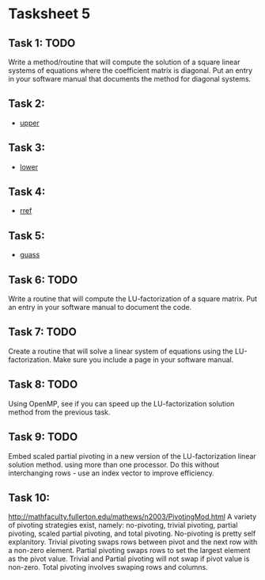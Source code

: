# Tasksheet 5

## Task 1: TODO
Write a method/routine that will compute the solution of a square linear systems of equations where the coefficient matrix is diagonal. Put an entry in your software manual that documents the method for diagonal systems.

## Task 2:
* [upper](https://github.com/TekuConcept/math4610/blob/master/modules/doc/upper_matrix.md)

## Task 3:
* [lower](https://github.com/TekuConcept/math4610/blob/master/modules/doc/lower_matrix.md)

## Task 4:
* [rref](https://github.com/TekuConcept/math4610/blob/master/modules/doc/rref_matrix.md)

## Task 5:
* [guass](https://github.com/TekuConcept/math4610/blob/master/modules/doc/guass_matrix.md)

## Task 6: TODO
Write a routine that will compute the LU-factorization of a square matrix. Put an entry in your software manual to document the code.

## Task 7: TODO
Create a routine that will solve a linear system of equations using the LU-factorization. Make sure you include a page in your software manual.

## Task 8: TODO
Using OpenMP, see if you can speed up the LU-factorization solution method from the previous task.

## Task 9: TODO
Embed scaled partial pivoting in a new version of the LU-factorization linear solution method. using more than one processor. Do this without interchanging rows - use an index vector to improve efficiency.

## Task 10:
http://mathfaculty.fullerton.edu/mathews/n2003/PivotingMod.html A variety of pivoting strategies exist, namely: no-pivoting, trivial pivoting, partial pivoting, scaled partial pivoting, and total pivoting. No-pivoting is pretty self explanitory. Trivial pivoting swaps rows between pivot and the next row with a non-zero element. Partial pivoting swaps rows to set the largest element as the pivot value. Trivial and Partial pivoting will not swap if pivot value is non-zero. Total pivoting involves swaping rows and columns.
